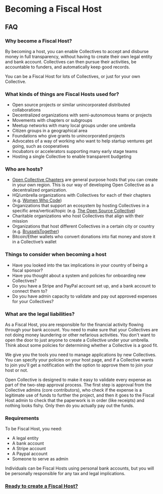 # Becoming a Fiscal Host

## FAQ

### Why become a Fiscal Host?

By becoming a host, you can enable Collectives to accept and disburse money in full transparency, without having to create their own legal entity and bank account. Collectives can then pursue their activities, be accountable to funders, and automatically keep good records.

You can be a Fiscal Host for lots of Collectives, or just for your own Collective.

### What kinds of things are Fiscal Hosts used for?

* Open source projects or similar unincorporated distributed collaborations
* Decentralized organizations with semi-autonomous teams or projects
* Movements with chapters or subgroups
* Meetup networks with many local groups under one umbrella
* Citizen groups in a geographical area
* Foundations who give grants to unincorporated projects
* Advocates of a way of working who want to help startup ventures get going, such as cooperatives
* Incubators or accelerators supporting many early stage teams
* Hosting a single Collective to enable transparent budgeting

### Who are hosts?

* [Open Collective Chapters](https://opencollective.com/chapters) are general purpose hosts that you can create in your own region. This is our way of developing Open Collective as a decentralized organization.
* HQ/umbrella organizations with Collectives for each of their chapters \(e.g. [Women Who Code](https://opencollective.com/wwcode)\)
* Organizations that support an ecosystem by hosting Collectives in a specific area/vertical/topic \(e.g. [The Open Source Collective](https://opencollective.com/opensource)\)
* Charitable organizations who host Collectives that align with their mission
* Organizations that host different Collectives in a certain city or country \(e.g. [BrusselsTogether](https://opencollective.com/brusselstogether)\)
* Bitcoin/Ether wallets who convert donations into fiat money and store it in a Collective’s wallet

### Things to consider when becoming a host

* Have you looked into the tax implications in your country of being a fiscal sponsor?
* Have you thought about a system and policies for onboarding new Collectives?
* Do you have a Stripe and PayPal account set up, and a bank account to connect them to?
* Do you have admin capacity to validate and pay out approved expenses for your Collectives?

### What are the legal liabilities?

As a Fiscal Host, you are responsible for the financial activity flowing through your bank account. You need to make sure that your Collectives are not doing money laundering or other nefarious activities. You don't want to open the door to just anyone to create a Collective under your umbrella. Think about some policies for determining whether a Collective is a good fit.

We give you the tools you need to manage applications by new Collectives. You can specify your policies on your host page, and if a Collective wants to join you'll get a notification with the option to approve them to join your host or not.

Open Collective is designed to make it easy to validate every expense as part of the two-step approval process. The first step is approval from the Collective admins \(core contributors\), who check if the expense is a legitimate use of funds to further the project, and then it goes to the Fiscal Host admin to check that the paperwork is in order \(like receipts\) and nothing looks fishy. Only then do you actually pay out the funds.

### Requirements

To be Fiscal Host, you need:

* A legal entity
* A bank account
* A Stripe account
* A Paypal account
* Someone to serve as admin

Individuals can be Fiscal Hosts using personal bank accounts, but you will be personally responsible for any tax and legal implications. 

### [Ready to create a Fiscal Host?](create-a-fiscal-host.md)

